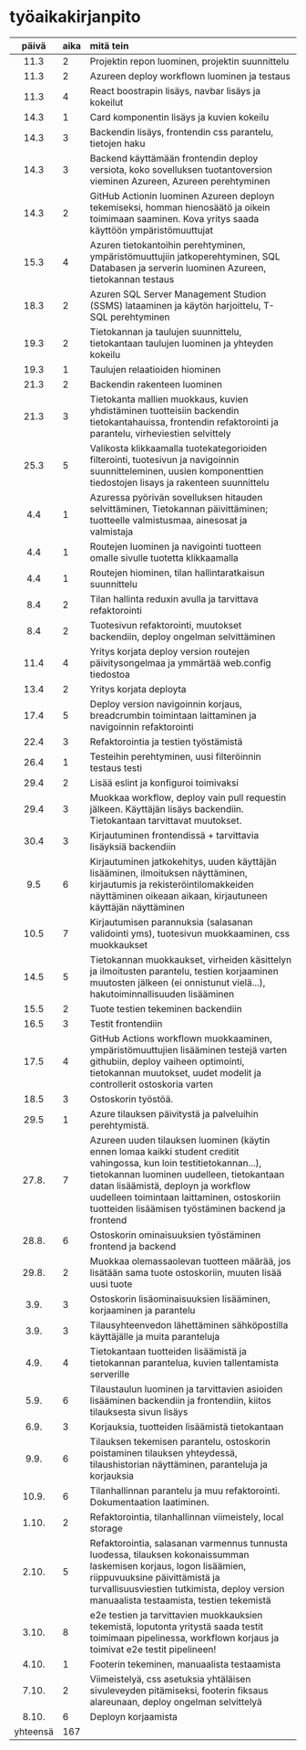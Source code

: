 # työaikakirjanpito

| päivä | aika | mitä tein  |
| :----:|:-----| :-----|
| 11.3 | 2    | Projektin repon luominen, projektin suunnittelu |
| 11.3 | 2    | Azureen deploy workflown luominen ja testaus |
| 11.3 | 4    | React boostrapin lisäys, navbar lisäys ja kokeilut |
| 14.3 | 1    | Card komponentin lisäys ja kuvien kokeilu |
| 14.3 | 3   | Backendin lisäys, frontendin css parantelu, tietojen haku |
| 14.3 | 3   | Backend käyttämään frontendin deploy versiota, koko sovelluksen tuotantoversion vieminen Azureen, Azureen perehtyminen |
| 14.3 | 2   | GitHub Actionin luominen Azureen deployn tekemiseksi, homman hienosäätö ja oikein toimimaan saaminen. Kova yritys saada käyttöön ympäristömuuttujat |
| 15.3 | 4   | Azuren tietokantoihin perehtyminen, ympäristömuuttujiin jatkoperehtyminen, SQL Databasen ja serverin luominen Azureen, tietokannan testaus |
| 18.3 | 2   | Azuren SQL Server Management Studion (SSMS) lataaminen ja käytön harjoittelu, T-SQL perehtyminen |
| 19.3 | 2   | Tietokannan ja taulujen suunnittelu, tietokantaan taulujen luominen ja yhteyden kokeilu |
| 19.3 | 1  | Taulujen relaatioiden hiominen |
| 21.3 | 2  | Backendin rakenteen luominen |
| 21.3 | 3  | Tietokanta mallien muokkaus, kuvien yhdistäminen tuotteisiin backendin tietokantahauissa, frontendin refaktorointi ja parantelu, virheviestien selvittely |
| 25.3 | 5  | Valikosta klikkaamalla tuotekategorioiden filterointi, tuotesivun ja navigoinnin suunnitteleminen, uusien komponenttien tiedostojen lisays ja rakenteen suunnittelu |
| 4.4 | 1  | Azuressa pyörivän sovelluksen hitauden selvittäminen, Tietokannan päivittäminen; tuotteelle valmistusmaa, ainesosat ja valmistaja|
| 4.4 | 1  | Routejen luominen ja navigointi tuotteen omalle sivulle tuotetta klikkaamalla|
| 4.4 | 1  | Routejen hiominen, tilan hallintaratkaisun suunnittelu|
| 8.4 | 2  | Tilan hallinta reduxin avulla ja tarvittava refaktorointi|
| 8.4 | 2  | Tuotesivun refaktorointi, muutokset backendiin, deploy ongelman selvittäminen |
| 11.4 | 4  | Yritys korjata deploy version routejen päivitysongelmaa ja ymmärtää web.config tiedostoa |
| 13.4 | 2  | Yritys korjata deployta |
| 17.4 | 5  | Deploy version navigoinnin korjaus, breadcrumbin toimintaan laittaminen ja navigoinnin refaktorointi |
| 22.4 | 3  | Refaktorointia ja testien työstämistä |
| 26.4 | 1  | Testeihin perehtyminen, uusi filteröinnin testaus testi |
| 29.4 | 2  | Lisää eslint ja konfiguroi toimivaksi |
| 29.4 | 3  | Muokkaa workflow, deploy vain pull requestin jälkeen. Käyttäjän lisäys backendiin. Tietokantaan tarvittavat muutokset. |
| 30.4 | 3  | Kirjautuminen frontendissä + tarvittavia lisäyksiä backendiin |
| 9.5 | 6  | Kirjautuminen jatkokehitys, uuden käyttäjän lisääminen, ilmoituksen näyttäminen, kirjautumis ja rekisteröintilomakkeiden näyttäminen oikeaan aikaan, kirjautuneen käyttäjän näyttäminen |
| 10.5 | 7  | Kirjautumisen parannuksia (salasanan validointi yms), tuotesivun muokkaaminen, css muokkaukset |
| 14.5 | 5  | Tietokannan muokkaukset, virheiden käsittelyn ja ilmoitusten parantelu, testien korjaaminen muutosten jälkeen (ei onnistunut vielä...), hakutoiminnallisuuden lisääminen |
| 15.5 | 2  | Tuote testien tekeminen backendiin |
| 16.5 | 3  | Testit frontendiin |
| 17.5 | 4  | GitHub Actions workflown muokkaaminen, ympäristömuuttujien lisääminen testejä varten githubiin, deploy vaiheen optimointi, tietokannan muutokset, uudet modelit ja controllerit ostoskoria varten |
| 18.5 | 3  | Ostoskorin työstöä. |
| 29.5 | 1 | Azure tilauksen päivitystä ja palveluihin perehtymistä. |
| 27.8. | 7 | Azureen uuden tilauksen luominen (käytin ennen lomaa kaikki student creditit vahingossa, kun loin testitietokannan...), tietokannan luominen uudelleen, tietokantaan datan lisäämistä, deployn ja workflow uudelleen toimintaan laittaminen, ostoskoriin tuotteiden lisäämisen työstäminen backend ja frontend |
| 28.8. | 6 | Ostoskorin ominaisuuksien työstäminen frontend ja backend |
| 29.8. | 2 | Muokkaa olemassaolevan tuotteen määrää, jos lisätään sama tuote ostoskoriin, muuten lisää uusi tuote |
| 3.9. | 3 | Ostoskorin lisäominaisuuksien lisääminen, korjaaminen ja parantelu |
| 3.9. | 3 | Tilausyhteenvedon lähettäminen sähköpostilla käyttäjälle ja muita paranteluja |
| 4.9. | 4 | Tietokantaan tuotteiden lisäämistä ja tietokannan parantelua, kuvien tallentamista serverille |
| 5.9. | 6 | Tilaustaulun luominen ja tarvittavien asioiden lisääminen backendiin ja frontendiin, kiitos tilauksesta sivun lisäys |
| 6.9. | 3 | Korjauksia, tuotteiden lisäämistä tietokantaan |
| 9.9. | 6 | Tilauksen tekemisen parantelu, ostoskorin poistaminen tilauksen yhteydessä, tilaushistorian näyttäminen, paranteluja ja korjauksia |
| 10.9. | 6 | Tilanhallinnan parantelu ja muu refaktorointi. Dokumentaation laatiminen. |
| 1.10. | 2 | Refaktorointia, tilanhallinnan viimeistely, local storage |
| 2.10. | 5| Refaktorointia, salasanan varmennus tunnusta luodessa, tilauksen kokonaissumman laskemisen korjaus, logon lisäämien, riippuvuuksine päivittämistä ja turvallisuusviestien tutkimista, deploy version manuaalista testaamista, testien tekemistä |
| 3.10. | 8 | e2e testien ja tarvittavien muokkauksien tekemistä, loputonta yritystä saada testit toimimaan pipelinessa, workflown korjaus ja toimivat e2e testit pipelineen! |
| 4.10. | 1 | Footerin tekeminen, manuaalista testaamista |
| 7.10. | 2 | Viimeistelyä, css asetuksia yhtäläisen sivuleveyden pitämiseksi, footerin fiksaus alareunaan, deploy ongelman selvittelyä |
| 8.10. | 6 | Deployn korjaamista |
| yhteensä | 167 | |























